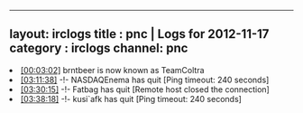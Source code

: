 
---
layout: irclogs
title : pnc | Logs for 2012-11-17
category : irclogs
channel: pnc
---
<li class="logitem"><a href="#00:03:02" name="00:03:02" class="time">[00:03:02]</a> <span class="nick">brntbeer</span> is now known as <span class="nick">TeamColtra</span> </li>
<li class="logitem"><a href="#03:11:38" name="03:11:38" class="time">[03:11:38]</a> -!- <span class="quit">NASDAQEnema</span> has quit [Ping timeout: 240 seconds] </li>
<li class="logitem"><a href="#03:30:15" name="03:30:15" class="time">[03:30:15]</a> -!- <span class="quit">Fatbag</span> has quit [Remote host closed the connection] </li>
<li class="logitem"><a href="#03:38:18" name="03:38:18" class="time">[03:38:18]</a> -!- <span class="quit">kusi`afk</span> has quit [Ping timeout: 240 seconds] </li>


